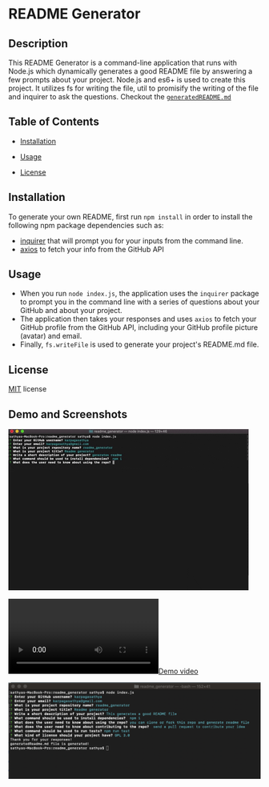 # README Generator

## Description
This README Generator is a command-line application that runs with Node.js which dynamically generates a good README file by answering a few prompts about your project. Node.js and es6+ is used to create this project. It utilizes fs for writing the file, util to promisify the writing of the file and inquirer to ask the questions. Checkout the [`generatedREADME.md`](generatedReadme.md)

## Table of Contents
* [Installation](#installation)

* [Usage](#usage)

* [License](#license)


## Installation

To generate your own README, first run `npm install` in order to install the following npm package dependencies such as:

* [inquirer](https://www.npmjs.com/package/inquirer) that will prompt you for your inputs from the command line.
* [axios](https://www.npmjs.com/package/axios) to fetch your info from the GitHub API


## Usage

* When you run `node index.js`, the application uses the `inquirer` package to prompt you in the command line with a series of questions about your GitHub and about your project.
* The application then takes your responses and uses `axios` to fetch your GitHub profile from the GitHub API, including your GitHub profile picture (avatar) and email. 
* Finally, `fs.writeFile` is used to generate your project's README.md file.


## License

[MIT](License.txt) license

## Demo and Screenshots
![](images/readme2.gif)

[![Demo video](images/demo.mov)](https://drive.google.com/file/d/1frqSI7AjLU-mSA4iZQPR5_sr7Oo7dY_S/view?usp=sharing)

![image](images/image1.jpg)
